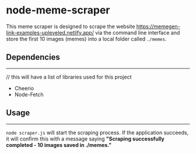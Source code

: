 # node-meme-scraper

This meme scraper is designed to scrape the website https://memegen-link-examples-upleveled.netlify.app/ via the command line interface and store the first 10 images (memes) into a local folder called `./memes`.

## Dependencies

---

// this will have a list of libraries used for this project

- Cheerio
- Node-Fetch

## Usage

---

`node scraper.js` will start the scraping process. If the application succeeds, it will confirm this with a message saying **"Scraping successfully completed - 10 images saved in ./memes."**
